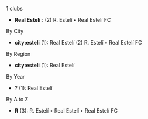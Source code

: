 1 clubs

- **Real Estelí** : (2) R. Estelí • Real Estelí FC




By City

- **city:esteli** (1): Real Estelí  (2) R. Estelí • Real Estelí FC




By Region

- **city:esteli** (1):   Real Estelí




By Year

- ? (1):   Real Estelí






By A to Z

- **R** (3): R. Estelí • Real Estelí • Real Estelí FC




